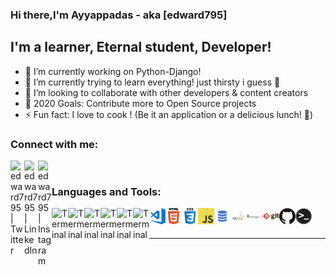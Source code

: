 ### Hi there,I'm Ayyappadas - aka [edward795]

## I'm a learner, Eternal student, Developer!

- 🔭 I’m currently working on Python-Django!
- 🌱 I’m currently trying to learn everything! just thirsty i guess 🤣
- 👯 I’m looking to collaborate with other developers & content creators
- 🥅 2020 Goals: Contribute more to Open Source projects
- ⚡ Fun fact: I love to cook ! (Be it an application or a delicious lunch! 🤣)



### Connect with me:
<img align="left" alt="edward795 | Twitter" width="22px" src="https://cdn.jsdelivr.net/npm/simple-icons@v3/icons/twitter.svg" />
<img align="left" alt="edward795 | LinkedIn" width="22px" src="https://cdn.jsdelivr.net/npm/simple-icons@v3/icons/linkedin.svg" />
<img align="left" alt="edward795 | Instagram" width="22px" src="https://cdn.jsdelivr.net/npm/simple-icons@v3/icons/instagram.svg" />

<br />

### Languages and Tools:

<img align="left" alt="Terminal" width="26px" src="https://upload.wikimedia.org/wikipedia/commons/c/c3/Python-logo-notext.svg" />
<img align="left" alt="Terminal" width="26px" src="https://angular.io/assets/images/logos/angular/angular.png" />
<img align="left" alt="Terminal" width="26px" src="https://upload.wikimedia.org/wikipedia/commons/thumb/4/4c/Typescript_logo_2020.svg/768px-Typescript_logo_2020.svg.png" />
<img align="left" alt="Terminal" width="26px" src="https://static.djangoproject.com/img/logos/django-logo-positive.png" />
<img align="left" alt="Terminal" width="26px" src="https://raw.githubusercontent.com/isocpp/logos/master/cpp_logo.png" />
<img align="left" alt="Terminal" width="26px" src="https://icon-library.com/images/c-language-icon/c-language-icon-11.jpg" />
<img align="left" alt="Visual Studio Code" width="26px" src="https://raw.githubusercontent.com/github/explore/80688e429a7d4ef2fca1e82350fe8e3517d3494d/topics/visual-studio-code/visual-studio-code.png" />
<img align="left" alt="HTML5" width="26px" src="https://raw.githubusercontent.com/github/explore/80688e429a7d4ef2fca1e82350fe8e3517d3494d/topics/html/html.png" />
<img align="left" alt="CSS3" width="26px" src="https://raw.githubusercontent.com/github/explore/80688e429a7d4ef2fca1e82350fe8e3517d3494d/topics/css/css.png" />
<img align="left" alt="JavaScript" width="26px" src="https://raw.githubusercontent.com/github/explore/80688e429a7d4ef2fca1e82350fe8e3517d3494d/topics/javascript/javascript.png" />
<img align="left" alt="SQL" width="26px" src="https://raw.githubusercontent.com/github/explore/80688e429a7d4ef2fca1e82350fe8e3517d3494d/topics/sql/sql.png" />
<img align="left" alt="MySQL" width="26px" src="https://raw.githubusercontent.com/github/explore/80688e429a7d4ef2fca1e82350fe8e3517d3494d/topics/mysql/mysql.png" />
<img align="left" alt="MongoDB" width="26px" src="https://raw.githubusercontent.com/github/explore/80688e429a7d4ef2fca1e82350fe8e3517d3494d/topics/mongodb/mongodb.png" />
<img align="left" alt="Git" width="26px" src="https://raw.githubusercontent.com/github/explore/80688e429a7d4ef2fca1e82350fe8e3517d3494d/topics/git/git.png" />
<img align="left" alt="GitHub" width="26px" src="https://raw.githubusercontent.com/github/explore/78df643247d429f6cc873026c0622819ad797942/topics/github/github.png" />
<img align="left" alt="Terminal" width="26px" src="https://raw.githubusercontent.com/github/explore/80688e429a7d4ef2fca1e82350fe8e3517d3494d/topics/terminal/terminal.png" />


<br />
<br />

---
